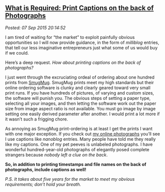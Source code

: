 
[What is 
Required: Print Captions on the back of Photographs](https://bakerjd99.wordpress.com/2015/09/07/what-is-required-print-captions-on-the-back-of-photographs/)
------------------------------------------------------------------------------------------------------------------------------------------------------------

*Posted: 07 Sep 2015 20:14:52*

I am tired of waiting for “the market” to exploit painfully obvious
opportunities so I will now provide guidance, in the form of *milliblog*
entries, that tell our less imaginative entrepreneurs just what some of
us would buy if we could.

Here’s a deep request. *How about printing captions on the back of
photographs?*

I just went through the excruciating ordeal of ordering about one
hundred prints from [SmugMug](https://www.smugmug.com/). SmugMug prints
meet my high standards but their online ordering software is clunky and
clearly geared toward very small print runs. If you have hundreds of
pictures, of varying and custom sizes, the software will punish you. The
obvious steps of setting a paper type, selecting all your images, and
then letting the software work out the paper size from image aspect
ratio is not available. You must go image by image setting one easily
derived parameter after another. I would print a lot more if it wasn’t
such a frigging chore.

As annoying as SmugMug print-ordering is at least I get the prints I
want with one major exception. If you check out [my online
photographs](https://conceptcontrol.smugmug.com/) you’ll see I use
captions like *nanoblog* entries. Many people have told me they really
like my captions. One of my pet peeves is unlabeled photographs. I have
wonderful hundred-year-old photographs of elegantly posed complete
strangers because *nobody left a clue on the back*.

**So, in addition to printing timestamps and file names on the back of
photographs, include captions as well!**

*P.S. It takes about five years for the market to meet my obvious
requirements; don’t hold your breath.*
